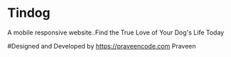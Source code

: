 # Tindog
A mobile responsive website..Find the True Love of Your Dog's Life Today

#Designed and Developed by https://praveencode.com Praveen

